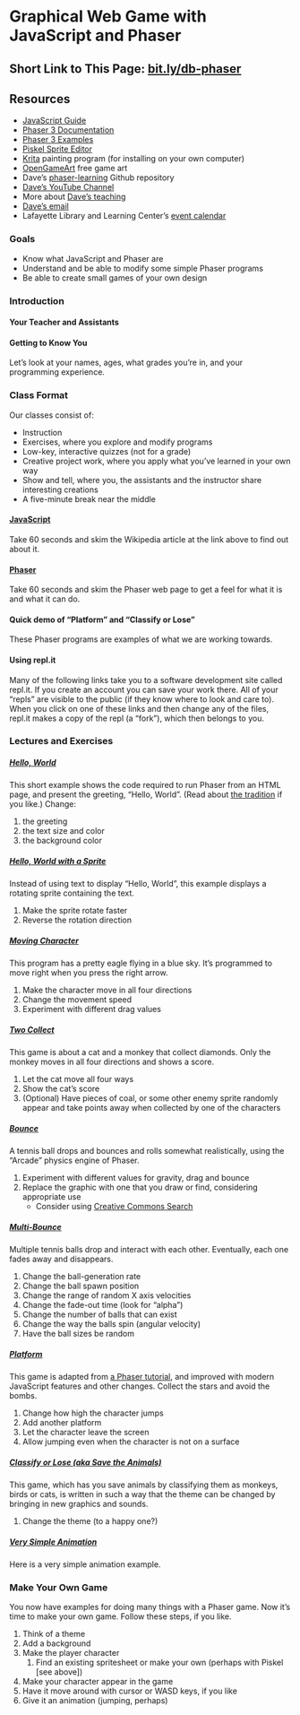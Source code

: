 # Graphical Web Game with JavaScript and Phaser

## Short Link to This Page: [bit.ly/db-phaser](https://bit.ly/db-phaser)

## Resources
- [JavaScript Guide](https://developer.mozilla.org/en-US/docs/Web/JavaScript/Guide)
- [Phaser 3 Documentation](https://photonstorm.github.io/phaser3-docs/)
- [Phaser 3 Examples](https://labs.phaser.io/index.html)
- [Piskel Sprite Editor](https://www.piskelapp.com/)
- [Krita](https://krita.org/en/) painting program (for installing on
your own computer)
- [OpenGameArt](https://opengameart.org/) free game art
- Dave’s [phaser-learning](https://github.com/dcbriccetti/phaser-lessons/) Github repository
- [Dave’s YouTube Channel](www.youtube.com/dcbriccetti)
- More about [Dave’s teaching](https://davebsoft.com/programming-for-kids/)
- [Dave’s email](mailto:daveb@davebsoft.com)
- Lafayette Library and Learning Center’s [event calendar](www.lllcf.org/program-calendar/)

### Goals
- Know what JavaScript and Phaser are
- Understand and be able to modify some simple Phaser programs
- Be able to create small games of your own design

### Introduction
#### Your Teacher and Assistants
#### Getting to Know You
Let’s look at your names, ages, what grades you’re in, and
your programming experience.
### Class Format
Our classes consist of:
- Instruction
- Exercises, where you explore and modify programs
- Low-key, interactive quizzes (not for a grade)
- Creative project work, where you apply what you’ve learned in your own way
- Show and tell, where you, the assistants and the instructor share interesting creations
- A five-minute break near the middle

#### [JavaScript](https://en.wikipedia.org/wiki/JavaScript)
Take 60 seconds and skim the Wikipedia article at the link above
to find out about it.

#### [Phaser](http://phaser.io)
Take 60 seconds and skim the Phaser web page to get a feel for
what it is and what it can do.

#### Quick demo of “Platform” and “Classify or Lose”
These Phaser programs are examples of what we are working towards.

#### Using repl.it
Many of the following links take you to a software
development site called repl.it. If you create an account you can save
your work there. All of your “repls” are visible to the public (if
they know where to look and care to). When you click on one of these
links and then change any of the files, repl.it makes a copy of
the repl (a “fork”), which then belongs to you.

### Lectures and Exercises

##### [Hello, World](https://repl.it/@dcbriccetti/hello)
This short example shows the code required to run Phaser from an
HTML page, and present the greeting, “Hello, World”. (Read about [the
tradition](https://en.wikipedia.org/wiki/%22Hello,_World!%22_program)
if you like.) Change:
1. the greeting
1. the text size and color
1. the background color

##### [Hello, World with a Sprite](https://repl.it/@dcbriccetti/hello-sprite)
Instead of using text to display “Hello, World”,
this example displays a rotating sprite containing the text.
1. Make the sprite rotate faster
1. Reverse the rotation direction

##### [Moving Character](https://repl.it/@dcbriccetti/moving-character)
This program has a pretty eagle flying in a blue sky. It’s programmed to
move right when you press the right arrow.
1. Make the character move in all four directions
1. Change the movement speed
1. Experiment with different drag values

##### [Two Collect](https://repl.it/@dcbriccetti/two-collect)
This game is about a cat and a monkey that collect diamonds. Only
the monkey moves in all four directions and shows a score.
1. Let the cat move all four ways
1. Show the cat’s score
1. (Optional) Have pieces of coal, or some other enemy sprite randomly
    appear and take points away when collected by one of the characters

##### [Bounce](https://repl.it/@dcbriccetti/bounce)
A tennis ball drops and bounces and rolls somewhat realistically, using
the “Arcade” physics engine of Phaser.
1. Experiment with different values for gravity, drag and bounce
1. Replace the graphic with one that you draw or find, considering appropriate use
    - Consider using [Creative Commons Search](https://search.creativecommons.org/)

##### [Multi-Bounce](https://repl.it/@dcbriccetti/multi-bounce)
Multiple tennis balls drop and interact with each other. Eventually,
each one fades away and disappears.
1. Change the ball-generation rate
1. Change the ball spawn position
1. Change the range of random X axis velocities
1. Change the fade-out time (look for “alpha”)
1. Change the number of balls that can exist
1. Change the way the balls spin (angular velocity)
1. Have the ball sizes be random

##### [Platform](https://repl.it/@dcbriccetti/platform)
This game is adapted from [a Phaser tutorial](https://phaser.io/tutorials/making-your-first-phaser-3-game), and improved
with modern JavaScript features and other changes. Collect the stars
and avoid the bombs.
1. Change how high the character jumps
1. Add another platform
1. Let the character leave the screen
1. Allow jumping even when the character is not on a surface

##### [Classify or Lose (aka Save the Animals)](https://repl.it/@dcbriccetti/classify-or-lose)
This game, which has you save animals by classifying them as monkeys,
birds or cats, is written in such a way that the theme can be changed
by bringing in new graphics and sounds.
1. Change the theme (to a happy one?)

##### [Very Simple Animation](https://repl.it/@dcbriccetti/very-simple-animation)
Here is a very simple animation example.

### Make Your Own Game
You now have examples for doing many things with a Phaser game. Now it’s
time to make your own game. Follow these steps, if you like.
1. Think of a theme
1. Add a background
1. Make the player character
    1. Find an existing spritesheet or make your own (perhaps with
    Piskel \[see above\])
1. Make your character appear in the game
1. Have it move around with cursor or WASD keys, if you like
1. Give it an animation (jumping, perhaps)
